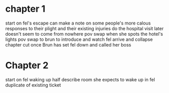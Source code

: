 #  chapter 1
start on fel's escape
can make a note on some people's more calous responses to their plight and their existing injuries do the hospital visit later doesn't seem to come from nowhere
pov swap when she spots the hotel's lights
pov swap to brun to introduce and watch fel arrive and collapse
chapter cut once Brun has set fel down and called her boss

# Chapter 2
start on fel waking up
half describe room she expects to wake up in
fel duplicate of existing ticket